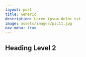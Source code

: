 ```yaml
---
layout: post
title: Generic
description: Lorem ipsum dolor est
image: assets/images/pic11.jpg
nav-menu: true
---
```


<h2>Heading Level 2</h2>

